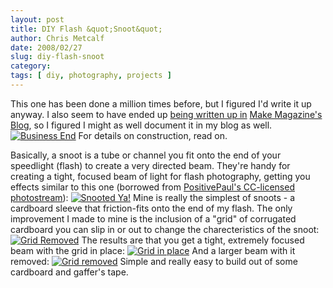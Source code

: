 ```yaml
---
layout: post
title: DIY Flash &quot;Snoot&quot;
author: Chris Metcalf
date: 2008/02/27
slug: diy-flash-snoot
category: 
tags: [ diy, photography, projects ]
---
```


This one has been done a million times before, but I figured I'd write it up anyway. I also seem to have ended up [being written up in](http://blog.makezine.com/archive/2008/02/diy_photo_snoot.html) [Make Magazine's Blog](http://blog.makezine.com), so I figured I might as well document it in my blog as well.
[![Business End](http://farm3.static.flickr.com/2036/2234483044_e2963b7064.jpg?v=1201854468)](http://www.flickr.com/photos/chrismetcalf/2234483044/in/set-72157603832687267/)
For details on construction, read on.
<!--more-->
Basically, a snoot is a tube or channel you fit onto the end of your speedlight (flash) to create a very directed beam. They're handy for creating a tight, focused beam of light for flash photography, getting you effects similar to this one (borrowed from [PositivePaul's CC-licensed photostream](http://www.flickr.com/photos/paulmarshphotography/)):
[![Snooted Ya!](http://farm1.static.flickr.com/88/429468323_5eb87955a0.jpg?v=0)](http://www.flickr.com/photos/paulmarshphotography/429468323/)
Mine is really the simplest of snoots - a cardboard sleeve that friction-fits onto the end of my flash. The only improvement I made to mine is the inclusion of a "grid" of corrugated cardboard you can slip in or out to change the charecteristics of the snoot:
[![Grid Removed](http://farm3.static.flickr.com/2117/2234483506_900c2ecdc5.jpg?v=1201854478)](http://www.flickr.com/photos/chrismetcalf/2234483506/in/set-72157603832687267/)
The results are that you get a tight, extremely focused beam with the grid in place:
[![Grid in place](http://farm3.static.flickr.com/2095/2233716561_ed319422a7.jpg?v=0)](http://www.flickr.com/photos/chrismetcalf/2233716561/in/set-72157603832687267/)
And a larger beam with it removed:
[![Grid removed](http://farm3.static.flickr.com/2001/2233716443_e7ec4e90b6.jpg?v=0)](http://www.flickr.com/photos/chrismetcalf/2233716443/in/set-72157603832687267/)
Simple and really easy to build out of some cardboard and gaffer's tape.
